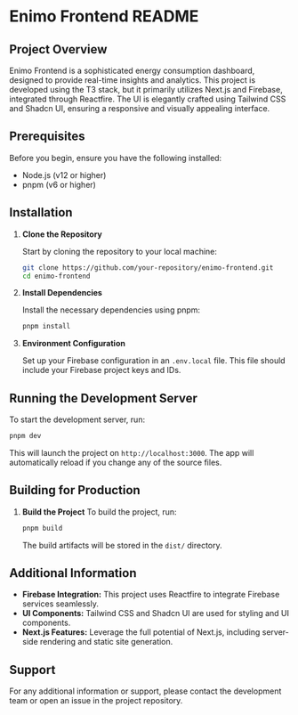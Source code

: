 # Enimo Frontend README

## Project Overview

Enimo Frontend is a sophisticated energy consumption dashboard, designed to provide real-time insights and analytics.
This project is developed using the T3 stack, but it primarily utilizes Next.js and Firebase, integrated through
Reactfire. The UI is elegantly crafted using Tailwind CSS and Shadcn UI, ensuring a responsive and visually appealing
interface.

## Prerequisites

Before you begin, ensure you have the following installed:

- Node.js (v12 or higher)
- pnpm (v6 or higher)

## Installation

1. **Clone the Repository**

   Start by cloning the repository to your local machine:

   ```bash
   git clone https://github.com/your-repository/enimo-frontend.git
   cd enimo-frontend

2. **Install Dependencies**

   Install the necessary dependencies using pnpm:
    ```bash
    pnpm install

3. **Environment Configuration**

   Set up your Firebase configuration in an `.env.local` file. This file should include your Firebase project keys and
   IDs.

## Running the Development Server

To start the development server, run:

```bash
pnpm dev
```

This will launch the project on `http://localhost:3000`. The app will automatically reload if you change any of the
source files.

## Building for Production

1. **Build the Project**
   To build the project, run:

    ```bash
    pnpm build
    ```
   The build artifacts will be stored in the `dist/` directory.

## Additional Information

- **Firebase Integration:** This project uses Reactfire to integrate Firebase services seamlessly.
- **UI Components:** Tailwind CSS and Shadcn UI are used for styling and UI components.
- **Next.js Features:** Leverage the full potential of Next.js, including server-side rendering and static site
  generation.

## Support

For any additional information or support, please contact the development team or open an issue in the project
repository.
